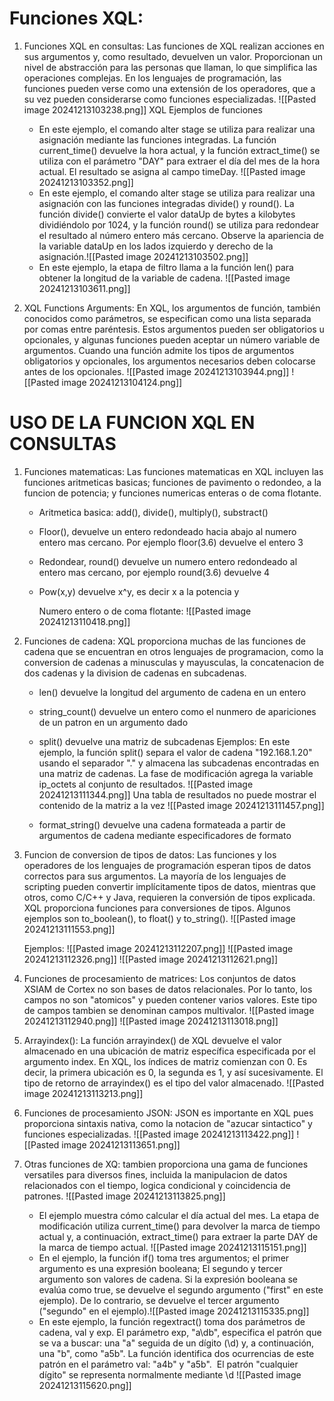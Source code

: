 # Funciones XQL:
1. Funciones XQL en consultas: Las funciones de XQL realizan acciones en sus argumentos y, como resultado, devuelven un valor. Proporcionan un nivel de abstracción para las personas que llaman, lo que simplifica las operaciones complejas. En los lenguajes de programación, las funciones pueden verse como una extensión de los operadores, que a su vez pueden considerarse como funciones especializadas. ![[Pasted image 20241213103238.png]]
   XQL Ejemplos de funciones
   - En este ejemplo, el comando alter stage se utiliza para realizar una asignación mediante las funciones integradas. La función current_time() devuelve la hora actual, y la función extract_time() se utiliza con el parámetro "DAY" para extraer el día del mes de la hora actual. El resultado se asigna al campo timeDay. ![[Pasted image 20241213103352.png]]
   - En este ejemplo, el comando alter stage se utiliza para realizar una asignación con las funciones integradas divide() y round(). La función divide() convierte el valor dataUp de bytes a kilobytes dividiéndolo por 1024, y la función round() se utiliza para redondear el resultado al número entero más cercano. Observe la apariencia de la variable dataUp en los lados izquierdo y derecho de la asignación.![[Pasted image 20241213103502.png]]
   - En este ejemplo, la etapa de filtro llama a la función len() para obtener la longitud de la variable de cadena.
     ![[Pasted image 20241213103611.png]]

2. XQL Functions Arguments: En XQL, los argumentos de función, también conocidos como parámetros, se especifican como una lista separada por comas entre paréntesis. Estos argumentos pueden ser obligatorios u opcionales, y algunas funciones pueden aceptar un número variable de argumentos. Cuando una función admite los tipos de argumentos obligatorios y opcionales, los argumentos necesarios deben colocarse antes de los opcionales.
   ![[Pasted image 20241213103944.png]]
   ![[Pasted image 20241213104124.png]]
   
# USO DE LA FUNCION XQL EN CONSULTAS
1. Funciones matematicas: Las funciones matematicas en XQL incluyen las funciones aritmeticas basicas; funciones de pavimento o redondeo, a la funcion de potencia; y funciones numericas enteras o de coma flotante.
   - Aritmetica basica: add(), divide(), multiply(), substract()
   - Floor(), devuelve un entero redondeado hacia abajo al numero entero mas cercano. Por ejemplo floor(3.6) devuelve el entero 3
   - Redondear, round() devuelve un numero entero redondeado al entero mas cercano, por ejemplo round(3.6) devuelve 4
   - Pow(x,y) devuelve x^y, es decir x a la potencia y
     
     Numero entero o de coma flotante: ![[Pasted image 20241213110418.png]]

2. Funciones de cadena: XQL proporciona muchas de las funciones de cadena que se encuentran en otros lenguajes de programacion, como la conversion de cadenas a minusculas y mayusculas, la concatenacion de dos cadenas y la division de cadenas en subcadenas. 
   
   - len() devuelve la longitud del argumento de cadena en un entero
   - string_count() devuelve un entero como el nunmero de apariciones de un patron en un argumento dado
   - split() devuelve una matriz de subcadenas
     Ejemplos: En este ejemplo, la función split() separa el valor de cadena "192.168.1.20" usando el separador "." y almacena las subcadenas encontradas en una matriz de cadenas. La fase de modificación agrega la variable ip_octets al conjunto de resultados.
     ![[Pasted image 20241213111344.png]]
     Una tabla de resultados no puede mostrar el contenido de la matriz a la vez
     ![[Pasted image 20241213111457.png]]
     
   - format_string() devuelve una cadena formateada a partir de argumentos de cadena mediante especificadores de formato

3. Funcion de conversion de tipos de datos: Las funciones y los operadores de los lenguajes de programación esperan tipos de datos correctos para sus argumentos. La mayoría de los lenguajes de scripting pueden convertir implícitamente tipos de datos, mientras que otros, como C/C++ y Java, requieren la conversión de tipos explicada. XQL proporciona funciones para conversiones de tipos. Algunos ejemplos son to_boolean(), to float() y to_string().
   ![[Pasted image 20241213111553.png]]
   
   Ejemplos: 
   ![[Pasted image 20241213112207.png]]
   ![[Pasted image 20241213112326.png]]
   ![[Pasted image 20241213112621.png]]
   
4. Funciones de procesamiento de matrices: Los conjuntos de datos XSIAM de Cortex no son bases de datos relacionales. Por lo tanto, los campos no son "atomicos" y pueden contener varios valores. Este tipo de campos tambien se denominan campos multivalor.
   ![[Pasted image 20241213112940.png]]
   ![[Pasted image 20241213113018.png]]
   
5. Arrayindex(): La función arrayindex() de XQL devuelve el valor almacenado en una ubicación de matriz específica especificada por el argumento index. En XQL, los índices de matriz comienzan con 0. Es decir, la primera ubicación es 0, la segunda es 1, y así sucesivamente. El tipo de retorno de arrayindex() es el tipo del valor almacenado.
   ![[Pasted image 20241213113213.png]]

6. Funciones de procesamiento JSON: JSON es importante en XQL pues proporciona sintaxis nativa, como la notacion de "azucar sintactico" y funciones especializadas.
   ![[Pasted image 20241213113422.png]]
   ![[Pasted image 20241213113651.png]]

7. Otras funciones de XQ: tambien proporciona una gama de funciones versatiles para diversos fines, incluida la manipulacion de datos relacionados con el tiempo, logica condicional y coincidencia de patrones.
   ![[Pasted image 20241213113825.png]]
   - El ejemplo muestra cómo calcular el día actual del mes. La etapa de modificación utiliza current_time() para devolver la marca de tiempo actual y, a continuación, extract_time() para extraer la parte DAY de la marca de tiempo actual. ![[Pasted image 20241213115151.png]]
   - En el ejemplo, la función if() toma tres argumentos; el primer argumento es una expresión booleana; El segundo y tercer argumento son valores de cadena. Si la expresión booleana se evalúa como true, se devuelve el segundo argumento ("first" en este ejemplo). De lo contrario, se devuelve el tercer argumento ("segundo" en el ejemplo).![[Pasted image 20241213115335.png]]
   - En este ejemplo, la función regextract() toma dos parámetros de cadena, val y exp. El parámetro exp, "a\db", especifica el patrón que se va a buscar: una "a" seguida de un dígito (\d) y, a continuación, una "b", como "a5b". La función identifica dos ocurrencias de este patrón en el parámetro val: "a4b" y "a5b".  El patrón "cualquier dígito" se representa normalmente mediante \d
     ![[Pasted image 20241213115620.png]]
 
